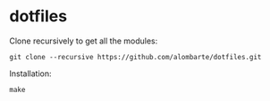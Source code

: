 # dotfiles
Clone recursively to get all the modules:

    git clone --recursive https://github.com/alombarte/dotfiles.git

Installation:

	make

